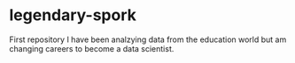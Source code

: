 # legendary-spork
First repository
I have been analzying data from the education world but am changing careers to become a data scientist. 
